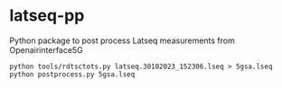 # latseq-pp
Python package to post process Latseq measurements from Openairinterface5G


```
python tools/rdtsctots.py latseq.30102023_152306.lseq > 5gsa.lseq
python postprocess.py 5gsa.lseq
```